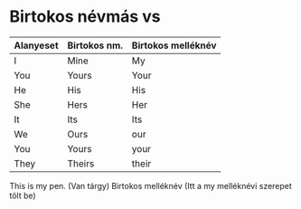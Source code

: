 # Birtokos névmás vs 

| Alanyeset | Birtokos nm. | Birtokos melléknév |
|-----------|--------------|--------------------|
| I         | Mine         | My                 |
| You       | Yours        | Your               |
| He        | His          | His                |
| She       | Hers         | Her                |
| It        | Its          | Its                |
| We        | Ours         | our                |
| You       | Yours        | your               |
| They      | Theirs       | their              |


This is my pen. (Van tárgy) Birtokos melléknév (Itt a my melléknévi szerepet tölt be)
